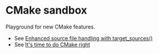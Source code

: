 # CMake sandbox

Playground for new CMake features.

+ See [Enhanced source file handling with target_sources()](https://crascit.com/2016/01/31/enhanced-source-file-handling-with-target_sources)
+ See [It's time to do CMake right](https://pabloariasal.github.io/2018/02/19/its-time-to-do-cmake-right/)

